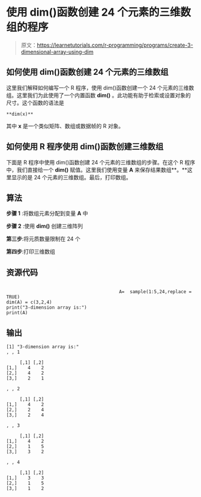 # 使用 dim()函数创建 24 个元素的三维数组的程序

> 原文：<https://learnetutorials.com/r-programming/programs/create-3-dimensional-array-using-dim>

## 如何使用 dim()函数创建 24 个元素的三维数组

这里我们解释如何编写一个 R 程序，使用 dim()函数创建一个 24 个元素的三维数组。这里我们为此使用了一个内置函数 **dim()** 。此功能有助于检索或设置对象的尺寸。这个函数的语法是

```
**dim(x)** 

```

其中 **x** 是一个类似矩阵、数组或数据帧的 R 对象。

## 如何使用 R 程序使用 dim()函数创建三维数组

下面是 R 程序中使用 dim()函数创建 24 个元素的三维数组的步骤。在这个 R 程序中，我们直接给一个 **dim()** 赋值。这里我们使用变量 **A** 来保存结果数组**。**这里显示的是 24 个元素的三维数组。最后，打印数组。

## 算法

**步骤 1** :将数组元素分配到变量 **A** 中

**步骤 2** :使用 **dim()** 创建三维阵列

**第三步**:将元质数量限制在 24 个

**第四步**:打印三维数组

## 资源代码

```

                                          A=  sample(1:5,24,replace = TRUE)
dim(A) = c(3,2,4)
print("3-dimension array is:")
print(A)

```

## 输出

```
[1] "3-dimension array is:"
, , 1

     [,1] [,2]
[1,]    4    2
[2,]    4    2
[3,]    2    1

, , 2

     [,1] [,2]
[1,]    4    2
[2,]    2    4
[3,]    2    4

, , 3

     [,1] [,2]
[1,]    4    2
[2,]    1    5
[3,]    3    2

, , 4

     [,1] [,2]
[1,]    3    3
[2,]    1    5
[3,]    1    2 
```